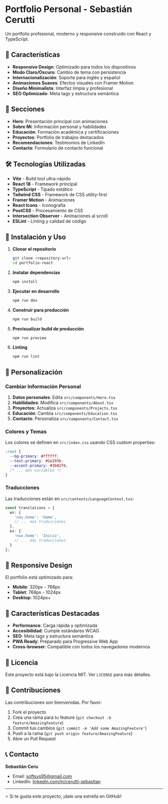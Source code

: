 # Portfolio Personal - Sebastián Cerutti

Un portfolio profesional, moderno y responsive construido con React y TypeScript.

## 🚀 Características

- **Responsive Design**: Optimizado para todos los dispositivos
- **Modo Claro/Oscuro**: Cambio de tema con persistencia
- **Internacionalización**: Soporte para inglés y español
- **Animaciones Suaves**: Efectos visuales con Framer Motion
- **Diseño Minimalista**: Interfaz limpia y profesional
- **SEO Optimizado**: Meta tags y estructura semántica

## 📱 Secciones

- **Hero**: Presentación principal con animaciones
- **Sobre Mí**: Información personal y habilidades
- **Educación**: Formación académica y certificaciones
- **Proyectos**: Portfolio de trabajos destacados
- **Recomendaciones**: Testimonios de LinkedIn
- **Contacto**: Formulario de contacto funcional

## 🛠️ Tecnologías Utilizadas

- **Vite** - Build tool ultra-rápido
- **React 18** - Framework principal
- **TypeScript** - Tipado estático
- **Tailwind CSS** - Framework de CSS utility-first
- **Framer Motion** - Animaciones
- **React Icons** - Iconografía
- **PostCSS** - Procesamiento de CSS
- **Intersection Observer** - Animaciones al scroll
- **ESLint** - Linting y calidad de código

## 🚀 Instalación y Uso

1. **Clonar el repositorio**
   ```bash
   git clone <repository-url>
   cd portfolio-react
   ```

2. **Instalar dependencias**
   ```bash
   npm install
   ```

3. **Ejecutar en desarrollo**
   ```bash
   npm run dev
   ```

4. **Construir para producción**
   ```bash
   npm run build
   ```

5. **Previsualizar build de producción**
   ```bash
   npm run preview
   ```

6. **Linting**
   ```bash
   npm run lint
   ```

## 🎨 Personalización

### Cambiar Información Personal

1. **Datos personales**: Edita `src/components/Hero.tsx`
2. **Habilidades**: Modifica `src/components/About.tsx`
3. **Proyectos**: Actualiza `src/components/Projects.tsx`
4. **Educación**: Cambia `src/components/Education.tsx`
5. **Contacto**: Personaliza `src/components/Contact.tsx`

### Colores y Temas

Los colores se definen en `src/index.css` usando CSS custom properties:

```css
:root {
  --bg-primary: #ffffff;
  --text-primary: #1e293b;
  --accent-primary: #3b82f6;
  /* ... más variables */
}
```

### Traducciones

Las traducciones están en `src/contexts/LanguageContext.tsx`:

```typescript
const translations = {
  en: {
    'nav.home': 'Home',
    // ... más traducciones
  },
  es: {
    'nav.home': 'Inicio',
    // ... más traducciones
  }
};
```

## 📱 Responsive Design

El portfolio está optimizado para:
- **Mobile**: 320px - 768px
- **Tablet**: 768px - 1024px
- **Desktop**: 1024px+

## 🌟 Características Destacadas

- **Performance**: Carga rápida y optimizada
- **Accesibilidad**: Cumple estándares WCAG
- **SEO**: Meta tags y estructura semántica
- **PWA Ready**: Preparado para Progressive Web App
- **Cross-browser**: Compatible con todos los navegadores modernos

## 📄 Licencia

Este proyecto está bajo la Licencia MIT. Ver `LICENSE` para más detalles.

## 🤝 Contribuciones

Las contribuciones son bienvenidas. Por favor:

1. Fork el proyecto
2. Crea una rama para tu feature (`git checkout -b feature/AmazingFeature`)
3. Commit tus cambios (`git commit -m 'Add some AmazingFeature'`)
4. Push a la rama (`git push origin feature/AmazingFeature`)
5. Abre un Pull Request

## 📞 Contacto

**Sebastián Ceru**
- Email: softsys95@gmail.com
- LinkedIn: [linkedin.com/in/cerutti-sebastian](https://www.linkedin.com/in/cerutti-sebastiáng/)

---

⭐ Si te gusta este proyecto, ¡dale una estrella en GitHub!
